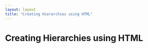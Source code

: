 ```yaml
---
layout: layout
title: "Creating Hierarchies using HTML"
---
```


# Creating Hierarchies using HTML

